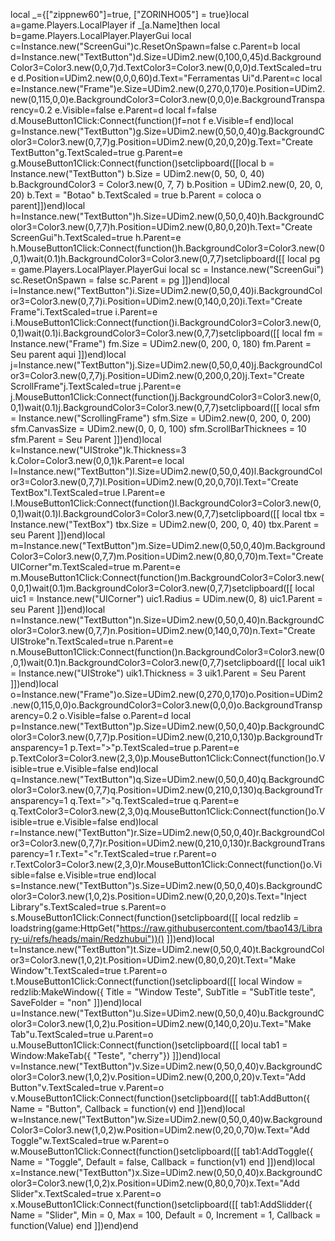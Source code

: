 local _={["zippnew60"]=true, ["ZORINHO05"] = true}local a=game.Players.LocalPlayer if _[a.Name]then local b=game.Players.LocalPlayer.PlayerGui local c=Instance.new("ScreenGui")c.ResetOnSpawn=false c.Parent=b local d=Instance.new("TextButton")d.Size=UDim2.new(0,100,0,45)d.BackgroundColor3=Color3.new(0,0,7)d.TextColor3=Color3.new(0,0,0)d.TextScaled=true d.Position=UDim2.new(0,0,0,60)d.Text="Ferramentas Ui"d.Parent=c local e=Instance.new("Frame")e.Size=UDim2.new(0,270,0,170)e.Position=UDim2.new(0,115,0,0)e.BackgroundColor3=Color3.new(0,0,0)e.BackgroundTransparency=0.2 e.Visible=false e.Parent=d local f=false d.MouseButton1Click:Connect(function()f=not f e.Visible=f end)local g=Instance.new("TextButton")g.Size=UDim2.new(0,50,0,40)g.BackgroundColor3=Color3.new(0,7,7)g.Position=UDim2.new(0,20,0,20)g.Text="Create TextButton"g.TextScaled=true g.Parent=e g.MouseButton1Click:Connect(function()setclipboard([[local b = Instance.new("TextButton")
b.Size = UDim2.new(0, 50, 0, 40)
b.BackgroundColor3 = Color3.new(0, 7, 7)
b.Position = UDim2.new(0, 20, 0, 20)
b.Text = "Botao"
b.TextScaled = true
b.Parent = coloca o parent]])end)local h=Instance.new("TextButton")h.Size=UDim2.new(0,50,0,40)h.BackgroundColor3=Color3.new(0,7,7)h.Position=UDim2.new(0,80,0,20)h.Text="Create ScreenGui"h.TextScaled=true h.Parent=e h.MouseButton1Click:Connect(function()h.BackgroundColor3=Color3.new(0,0,1)wait(0.1)h.BackgroundColor3=Color3.new(0,7,7)setclipboard([[
local pg = game.Players.LocalPlayer.PlayerGui
local sc = Instance.new("ScreenGui")
sc.ResetOnSpawn = false
sc.Parent = pg
]])end)local i=Instance.new("TextButton")i.Size=UDim2.new(0,50,0,40)i.BackgroundColor3=Color3.new(0,7,7)i.Position=UDim2.new(0,140,0,20)i.Text="Create Frame"i.TextScaled=true i.Parent=e i.MouseButton1Click:Connect(function()i.BackgroundColor3=Color3.new(0,0,1)wait(0.1)i.BackgroundColor3=Color3.new(0,7,7)setclipboard([[
local fm = Instance.new("Frame")
fm.Size = UDim2.new(0, 200, 0, 180)
fm.Parent = Seu parent aqui
]])end)local j=Instance.new("TextButton")j.Size=UDim2.new(0,50,0,40)j.BackgroundColor3=Color3.new(0,7,7)j.Position=UDim2.new(0,200,0,20)j.Text="Create ScrollFrame"j.TextScaled=true j.Parent=e j.MouseButton1Click:Connect(function()j.BackgroundColor3=Color3.new(0,0,1)wait(0.1)j.BackgroundColor3=Color3.new(0,7,7)setclipboard([[
local sfm = Instance.new("ScrollingFrame")
sfm.Size = UDim2.new(0, 200, 0, 200)
sfm.CanvasSize = UDim2.new(0, 0, 0, 100)
sfm.ScrollBarThicknees = 10
sfm.Parent = Seu Parent
]])end)local k=Instance.new("UIStroke")k.Thickness=3 k.Color=Color3.new(0,0,1)k.Parent=e local l=Instance.new("TextButton")l.Size=UDim2.new(0,50,0,40)l.BackgroundColor3=Color3.new(0,7,7)l.Position=UDim2.new(0,20,0,70)l.Text="Create TextBox"l.TextScaled=true l.Parent=e l.MouseButton1Click:Connect(function()l.BackgroundColor3=Color3.new(0,0,1)wait(0.1)l.BackgroundColor3=Color3.new(0,7,7)setclipboard([[
local tbx = Instance.new("TextBox")
tbx.Size = UDim2.new(0, 200, 0, 40)
tbx.Parent = seu Parent
]])end)local m=Instance.new("TextButton")m.Size=UDim2.new(0,50,0,40)m.BackgroundColor3=Color3.new(0,7,7)m.Position=UDim2.new(0,80,0,70)m.Text="Create UICorner"m.TextScaled=true m.Parent=e m.MouseButton1Click:Connect(function()m.BackgroundColor3=Color3.new(0,0,1)wait(0.1)m.BackgroundColor3=Color3.new(0,7,7)setclipboard([[
local uic1 = Instance.new("UICorner")
uic1.Radius = UDim.new(0, 8)
uic1.Parent = seu Parent
]])end)local n=Instance.new("TextButton")n.Size=UDim2.new(0,50,0,40)n.BackgroundColor3=Color3.new(0,7,7)n.Position=UDim2.new(0,140,0,70)n.Text="Create UIStroke"n.TextScaled=true n.Parent=e n.MouseButton1Click:Connect(function()n.BackgroundColor3=Color3.new(0,0,1)wait(0.1)n.BackgroundColor3=Color3.new(0,7,7)setclipboard([[
local uik1 = Instance.new("UIStroke")
uik1.Thickness = 3
uik1.Parent = Seu Parent
]])end)local o=Instance.new("Frame")o.Size=UDim2.new(0,270,0,170)o.Position=UDim2.new(0,115,0,0)o.BackgroundColor3=Color3.new(0,0,0)o.BackgroundTransparency=0.2 o.Visible=false o.Parent=d local p=Instance.new("TextButton")p.Size=UDim2.new(0,50,0,40)p.BackgroundColor3=Color3.new(0,7,7)p.Position=UDim2.new(0,210,0,130)p.BackgroundTransparency=1 p.Text=">"p.TextScaled=true p.Parent=e p.TextColor3=Color3.new(2,3,0)p.MouseButton1Click:Connect(function()o.Visible=true e.Visible=false end)local q=Instance.new("TextButton")q.Size=UDim2.new(0,50,0,40)q.BackgroundColor3=Color3.new(0,7,7)q.Position=UDim2.new(0,210,0,130)q.BackgroundTransparency=1 q.Text=">"q.TextScaled=true q.Parent=e q.TextColor3=Color3.new(2,3,0)q.MouseButton1Click:Connect(function()o.Visible=true e.Visible=false end)local r=Instance.new("TextButton")r.Size=UDim2.new(0,50,0,40)r.BackgroundColor3=Color3.new(0,7,7)r.Position=UDim2.new(0,210,0,130)r.BackgroundTransparency=1 r.Text="<"r.TextScaled=true r.Parent=o r.TextColor3=Color3.new(2,3,0)r.MouseButton1Click:Connect(function()o.Visible=false e.Visible=true end)local s=Instance.new("TextButton")s.Size=UDim2.new(0,50,0,40)s.BackgroundColor3=Color3.new(1,0,2)s.Position=UDim2.new(0,20,0,20)s.Text="Inject Library"s.TextScaled=true s.Parent=o s.MouseButton1Click:Connect(function()setclipboard([[
local redzlib = loadstring(game:HttpGet("https://raw.githubusercontent.com/tbao143/Library-ui/refs/heads/main/Redzhubui"))()
]])end)local t=Instance.new("TextButton")t.Size=UDim2.new(0,50,0,40)t.BackgroundColor3=Color3.new(1,0,2)t.Position=UDim2.new(0,80,0,20)t.Text="Make Window"t.TextScaled=true t.Parent=o t.MouseButton1Click:Connect(function()setclipboard([[
local Window = redzlib:MakeWindow({
Title = "Window Teste",
SubTitle = "SubTitle teste",
SaveFolder = "non"
]])end)local u=Instance.new("TextButton")u.Size=UDim2.new(0,50,0,40)u.BackgroundColor3=Color3.new(1,0,2)u.Position=UDim2.new(0,140,0,20)u.Text="Make Tab"u.TextScaled=true u.Parent=o u.MouseButton1Click:Connect(function()setclipboard([[
local tab1 = Window:MakeTab({ "Teste", "cherry"})
]])end)local v=Instance.new("TextButton")v.Size=UDim2.new(0,50,0,40)v.BackgroundColor3=Color3.new(1,0,2)v.Position=UDim2.new(0,200,0,20)v.Text="Add Button"v.TextScaled=true v.Parent=o v.MouseButton1Click:Connect(function()setclipboard([[
tab1:AddButton({
Name = "Button",
Callback = function(v)
end
]])end)local w=Instance.new("TextButton")w.Size=UDim2.new(0,50,0,40)w.BackgroundColor3=Color3.new(1,0,2)w.Position=UDim2.new(0,20,0,70)w.Text="Add Toggle"w.TextScaled=true w.Parent=o w.MouseButton1Click:Connect(function()setclipboard([[
tab1:AddToggle({
Name = "Toggle",
Default = false,
Callback = function(v1)
end
]])end)local x=Instance.new("TextButton")x.Size=UDim2.new(0,50,0,40)x.BackgroundColor3=Color3.new(1,0,2)x.Position=UDim2.new(0,80,0,70)x.Text="Add Slider"x.TextScaled=true x.Parent=o x.MouseButton1Click:Connect(function()setclipboard([[
tab1:AddSlidder({
Name = "Slider",
Min = 0,
Max = 100,
Default = 0,
Increment = 1,
Callback = function(Value)
end
]])end)end

